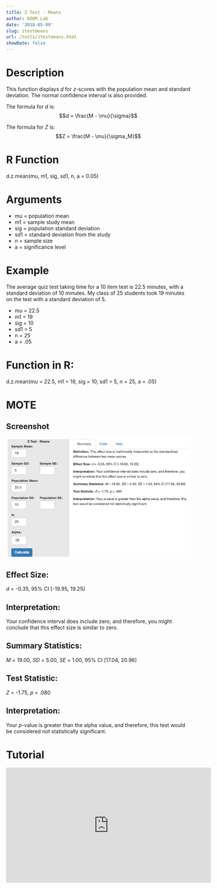 ```yaml
---
title: Z Test - Means
author: DOOM Lab
date: '2018-05-09'
slug: ztestmeans
url: /tests/ztestmeans.html
showDate: false
---
```


<script src="//yihui.name/js/math-code.js"></script>
<script async
src="//cdn.bootcss.com/mathjax/2.7.1/MathJax.js?config=TeX-MML-AM_CHTML">
</script>

# Description   

This function displays *d* for *z*-scores with the population mean and standard deviation. The normal confidence interval is also provided. 

The formula for *d* is: $$d = \frac{M - \mu}{\sigma}$$

The formula for *Z* is: $$Z = \frac{M - \mu}{\sigma_M}$$

# R Function

d.z.mean(mu, m1, sig, sd1, n, a = 0.05)

# Arguments 

+ mu = population mean  
+ m1 = sample study mean  
+ sig = population standard deviation  
+ sd1 = standard deviation from the study  
+ n = sample size  
+ a = significance level  

# Example  

The average quiz test taking time for a 10 item test is 22.5 minutes, with a standard deviation of 10 minutes. My class of 25 students took 19 minutes on the test with a standard deviation of 5. 

+ mu = 22.5  
+ m1 = 19
+ sig = 10  
+ sd1 = 5
+ n = 25
+ a = .05

# Function in R: 

d.z.mean(mu = 22.5, m1 = 19, sig = 10, sd1 = 5, n = 25, a = .05)

# MOTE

## Screenshot

![Z-Test Means Screenshot](../images/z-test-means-screen.png)

## Effect Size:

*d* = -0.35, 95% CI [-19.95, 19.25]

## Interpretation: 

Your confidence interval does include zero, and therefore, you might conclude that this effect size is similar to zero.

## Summary Statistics: 

*M* = 19.00, *SD* = 5.00, *SE* = 1.00, 95% CI [17.04, 20.96]

## Test Statistic: 

*Z* = -1.75, *p* = .080

## Interpretation: 

Your *p*-value is greater than the alpha value, and therefore, this test would be considered not statistically significant.

# Tutorial

<iframe width="560" height="315" src="https://www.youtube.com/embed/CyfOS7Ew-Hw" frameborder="0" allow="autoplay; encrypted-media" allowfullscreen></iframe>
